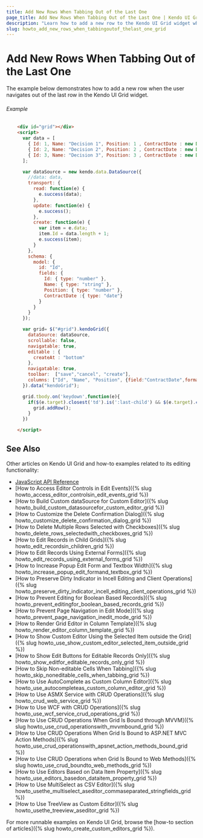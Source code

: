 ```yaml
---
title: Add New Rows When Tabbing Out of the Last One
page_title: Add New Rows When Tabbing Out of the Last One | Kendo UI Grid
description: "Learn how to add a new row to the Kendo UI Grid widget when the user navigates out of the last one."
slug: howto_add_new_rows_when_tabbingoutof_thelast_one_grid
---
```


# Add New Rows When Tabbing Out of the Last One

The example below demonstrates how to add a new row when the user navigates out of the last row in the Kendo UI Grid widget.

###### Example

```html
    <div id="grid"></div>
    <script>
      var data = [
        { Id: 1, Name: "Decision 1", Position: 1 , ContractDate : new Date('1996/12/12')},
        { Id: 2, Name: "Decision 2", Position: 2 , ContractDate : new Date('2012/5/4')},
        { Id: 3, Name: "Decision 3", Position: 3 , ContractDate : new Date('1998/12/30')}
      ];

      var dataSource = new kendo.data.DataSource({
        //data: data,
        transport: {
          read: function(e) {                                
            e.success(data);
          },
          update: function(e) {                                
            e.success();
          },
          create: function(e) {
            var item = e.data;
            item.Id = data.length + 1;
            e.success(item);
          }
        },
        schema: {
          model: {
            id: "Id",
            fields: {
              Id: { type: "number" },
              Name: { type: "string" },
              Position: { type: "number" },
              ContractDate :{ type: "date"}
            }
          }
        }
      });

      var grid= $("#grid").kendoGrid({
        dataSource: dataSource,  
        scrollable: false,   
        navigatable: true,
        editable : {
          createAt : "bottom"
        },      
        navigatable: true,
        toolbar:  ["save","cancel", "create"],
        columns: ["Id", "Name", "Position", {field:"ContractDate",format:"{0:d}"}]            
      }).data("kendoGrid");     

      grid.tbody.on('keydown',function(e){
        if($(e.target).closest('td').is(':last-child') && $(e.target).closest('tr').is(':last-child')){
          grid.addRow();
        }
      })

    </script>
```

## See Also

Other articles on Kendo UI Grid and how-to examples related to its editing functionality:

* [JavaScript API Reference](/api/javascript/ui/grid)
* [How to Access Editor Controls in Edit Events]({% slug howto_access_editor_controlsin_edit_events_grid %})
* [How to Build Custom dataSource for Custom Editor]({% slug howto_build_custom_datasourcefor_custom_editor_grid %})
* [How to Customize the Delete Confirmation Dialog]({% slug howto_customize_delete_confirmation_dialog_grid %})
* [How to Delete Multiple Rows Selected with Checkboxes]({% slug howto_delete_rows_selectedwith_checkboxes_grid %})
* [How to Edit Records in Child Grids]({% slug howto_edit_recordsin_children_grid %})
* [How to Edit Records Using External Forms]({% slug howto_edit_records_using_external_forms_grid %})
* [How to Increase Popup Edit Form and Textbox Width]({% slug howto_increase_popup_edit_formand_textbox_grid %})
* [How to Preserve Dirty Indicator in Incell Editing and Client Operations]({% slug howto_preserve_dirty_indicator_incell_editing_client_operations_grid %})
* [How to Prevent Editing for Boolean Based Records]({% slug howto_prevent_editingfor_boolean_based_records_grid %})
* [How to Prevent Page Navigation in Edit Mode]({% slug howto_prevent_page_navigation_inedit_mode_grid %})
* [How to Render Grid Editor in Column Template]({% slug howto_render_editor_column_template_grid %})
* [How to Show Custom Editor Using the Selected Item outside the Grid]({% slug howto_use_show_custom_editor_selected_item_outside_grid %})
* [How to Show Edit Buttons for Editable Records Only]({% slug howto_show_editfor_editable_records_only_grid %})
* [How to Skip Non-editable Cells When Tabbing]({% slug howto_skip_noneditable_cells_when_tabbing_grid %})
* [How to Use AutoComplete as Custom Column Editor]({% slug howto_use_autocompleteas_custom_column_editor_grid %})
* [How to Use ASMX Service with CRUD Operations]({% slug howto_crud_web_service_grid %})
* [How to Use WCF with CRUD Operations]({% slug howto_use_wcf_service_crud_operations_grid %})
* [How to Use CRUD Operations When Grid Is Bound through MVVM]({% slug howto_use_crud_operationswith_mvvmbound_grid %})
* [How to Use CRUD Operations When Grid Is Bound to ASP.NET MVC Action Methods]({% slug howto_use_crud_operationswith_apsnet_action_methods_bound_grid %})
* [How to Use CRUD Operations when Grid Is Bound to Web Methods]({% slug howto_use_crud_boundto_web_methods_grid %})
* [How to Use Editors Based on Data Item Property]({% slug howto_use_editors_basedon_dataitem_property_grid %})
* [How to Use MultiSelect as CSV Editor]({% slug howto_usethe_multiselect_aseditor_commaseparated_stringfields_grid %})
* [How to Use TreeView as Custom Editor]({% slug howto_usethe_treeview_aseditor_grid %})

For more runnable examples on Kendo UI Grid, browse the [how-to section of articles]({% slug howto_create_custom_editors_grid %}).
